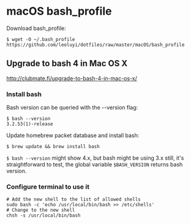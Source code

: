 # macOS bash_profile

Download bash_profile:

```
$ wget -O ~/.bash_profile https://github.com/leoluyi/dotfiles/raw/master/macOS/bash_profile
```

## Upgrade to bash 4 in Mac OS X

http://clubmate.fi/upgrade-to-bash-4-in-mac-os-x/

### Install bash

Bash version can be queried with the --version flag:

```
$ bash --version
3.2.53(1)-release
```

Update homebrew packet database and install bash:

```
$ brew update && brew install bash
```

`$ bash --version` might show 4.x, but bash might be using 3.x still, it's straightforward to test, the global variable `$BASH_VERSION` returns bash version.

### Configure terminal to use it 

```
# Add the new shell to the list of allowed shells
sudo bash -c 'echo /usr/local/bin/bash >> /etc/shells'
# Change to the new shell
chsh -s /usr/local/bin/bash
```


